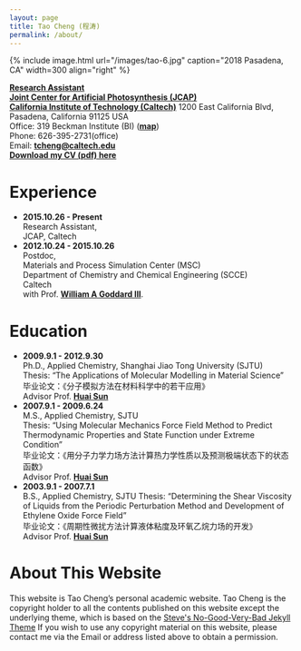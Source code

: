 ```yaml
---
layout: page
title: Tao Cheng (程涛)
permalink: /about/
---
```


<!-- {% include image.html url="/images/tao.jpg" caption="" width=300 align="right" %} -->
{% include image.html url="/images/tao-6.jpg" caption="2018 Pasadena, CA" width=300 align="right" %}

[**Research Assistant**](https://directory.caltech.edu/personnel/tcheng)  
[**Joint Center for Artificial Photosynthesis (JCAP)**](https://solarfuelshub.org/)    
[**California Institute of Technology (Caltech)**](http://www.caltech.edu/) 
1200 East California Blvd, Pasadena, California 91125 USA   
Office: 319 Beckman Institute (BI) ([**map**](http://www.caltech.edu/map/beckman-institute))  
Phone: 626-395-2731(office)  
Email: [**tcheng@caltech.edu**](tcheng@caltech.edu)  
[**Download my CV (pdf) here**](https://www.dropbox.com/s/7vbhlj8dpvq9uvs/tcheng.pdf)

# Experience
- **2015.10.26 - Present**  
Research Assistant,  
JCAP, Caltech  
- **2012.10.24 - 2015.10.26**  
Postdoc,  
Materials and Process Simulation Center (MSC)  
Department of Chemistry and Chemical Engineering (SCCE)  
Caltech  
with Prof. [**William A Goddard III**](https://www.cce.caltech.edu/content/william-goddard).

# Education
- **2009.9.1 - 2012.9.30**  
Ph.D., Applied Chemistry, Shanghai Jiao Tong University (SJTU)  
Thesis: “The Applications of Molecular Modelling in Material Science”  
毕业论文：《分子模拟方法在材料科学中的若干应用》  
Advisor Prof. [**Huai Sun**](http://sun.sjtu.edu.cn/)
- **2007.9.1 - 2009.6.24**  
M.S., Applied Chemistry, SJTU  
Thesis: “Using Molecular Mechanics Force Field Method to Predict Thermodynamic Properties and State Function under Extreme Condition”  
毕业论文：《用分子力学力场方法计算热力学性质以及预测极端状态下的状态函数》  
Advisor Prof. [**Huai Sun**](http://sun.sjtu.edu.cn/)  
- **2003.9.1 - 2007.7.1**  
B.S., Applied Chemistry, SJTU
Thesis: “Determining the Shear Viscosity of Liquids from the Periodic Perturbation Method and Development of Ethylene Oxide Force Field”  
毕业论文：《周期性微扰方法计算液体粘度及环氧乙烷力场的开发》  
Advisor Prof. [**Huai Sun**](http://sun.sjtu.edu.cn/)  

# About This Website
This website is Tao Cheng’s personal academic website.
Tao Cheng is the copyright holder to all the contents published
on this website except the underlying theme, which is based on the
<a href="http://jekyllthemes.org/themes/svm-ngvb/" target="_blank">Steve's No-Good-Very-Bad Jekyll Theme</a>
If you wish to use any copyright material on this website,
please contact me via the Email or address listed above to obtain
a permission.
